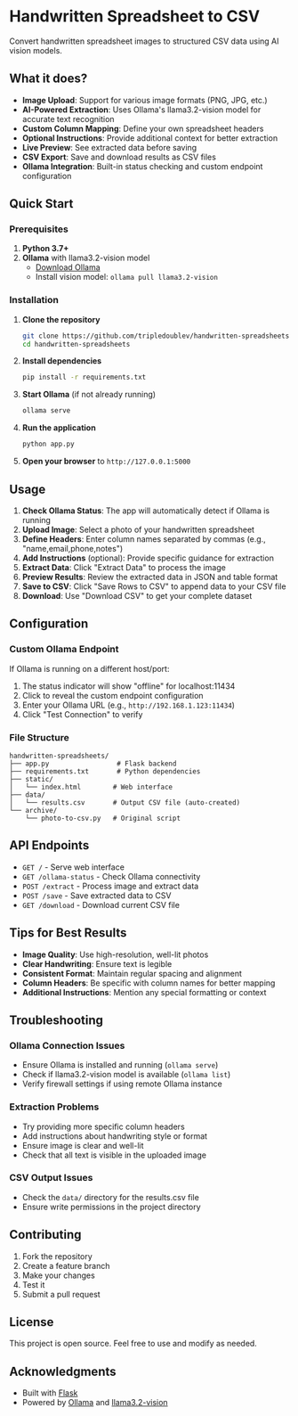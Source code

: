 # Handwritten Spreadsheet to CSV

Convert handwritten spreadsheet images to structured CSV data using AI vision models.

## What it does?

- **Image Upload**: Support for various image formats (PNG, JPG, etc.)
- **AI-Powered Extraction**: Uses Ollama's llama3.2-vision model for accurate text recognition
- **Custom Column Mapping**: Define your own spreadsheet headers
- **Optional Instructions**: Provide additional context for better extraction
- **Live Preview**: See extracted data before saving
- **CSV Export**: Save and download results as CSV files
- **Ollama Integration**: Built-in status checking and custom endpoint configuration

## Quick Start

### Prerequisites

1. **Python 3.7+**
2. **Ollama** with llama3.2-vision model
   - [Download Ollama](https://ollama.com/download)
   - Install vision model: `ollama pull llama3.2-vision`

### Installation

1. **Clone the repository**
   ```bash
   git clone https://github.com/tripledoublev/handwritten-spreadsheets.git
   cd handwritten-spreadsheets
   ```

2. **Install dependencies**
   ```bash
   pip install -r requirements.txt
   ```

3. **Start Ollama** (if not already running)
   ```bash
   ollama serve
   ```

4. **Run the application**
   ```bash
   python app.py
   ```

5. **Open your browser** to `http://127.0.0.1:5000`

## Usage

1. **Check Ollama Status**: The app will automatically detect if Ollama is running
2. **Upload Image**: Select a photo of your handwritten spreadsheet
3. **Define Headers**: Enter column names separated by commas (e.g., "name,email,phone,notes")
4. **Add Instructions** (optional): Provide specific guidance for extraction
5. **Extract Data**: Click "Extract Data" to process the image
6. **Preview Results**: Review the extracted data in JSON and table format
7. **Save to CSV**: Click "Save Rows to CSV" to append data to your CSV file
8. **Download**: Use "Download CSV" to get your complete dataset

## Configuration

### Custom Ollama Endpoint

If Ollama is running on a different host/port:
1. The status indicator will show "offline" for localhost:11434
2. Click to reveal the custom endpoint configuration
3. Enter your Ollama URL (e.g., `http://192.168.1.123:11434`)
4. Click "Test Connection" to verify

### File Structure

```
handwritten-spreadsheets/
├── app.py                 # Flask backend
├── requirements.txt       # Python dependencies
├── static/
│   └── index.html        # Web interface
├── data/
│   └── results.csv       # Output CSV file (auto-created)
└── archive/
    └── photo-to-csv.py   # Original script
```

## API Endpoints

- `GET /` - Serve web interface
- `GET /ollama-status` - Check Ollama connectivity
- `POST /extract` - Process image and extract data
- `POST /save` - Save extracted data to CSV
- `GET /download` - Download current CSV file

## Tips for Best Results

- **Image Quality**: Use high-resolution, well-lit photos
- **Clear Handwriting**: Ensure text is legible
- **Consistent Format**: Maintain regular spacing and alignment
- **Column Headers**: Be specific with column names for better mapping
- **Additional Instructions**: Mention any special formatting or context

## Troubleshooting

### Ollama Connection Issues
- Ensure Ollama is installed and running (`ollama serve`)
- Check if llama3.2-vision model is available (`ollama list`)
- Verify firewall settings if using remote Ollama instance

### Extraction Problems
- Try providing more specific column headers
- Add instructions about handwriting style or format
- Ensure image is clear and well-lit
- Check that all text is visible in the uploaded image

### CSV Output Issues
- Check the `data/` directory for the results.csv file
- Ensure write permissions in the project directory

## Contributing

1. Fork the repository
2. Create a feature branch
3. Make your changes
4. Test it
5. Submit a pull request

## License

This project is open source. Feel free to use and modify as needed.

## Acknowledgments

- Built with [Flask](https://flask.palletsprojects.com/)
- Powered by [Ollama](https://ollama.com/) and [llama3.2-vision](https://ollama.com/library/llama3.2-vision)